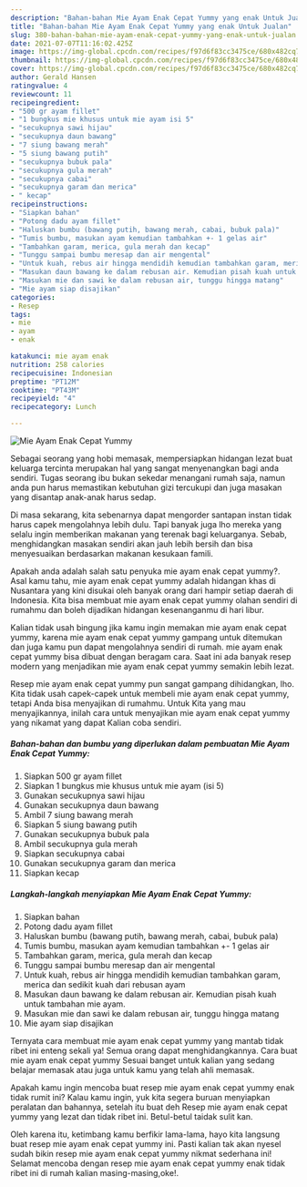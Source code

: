 ```yaml
---
description: "Bahan-bahan Mie Ayam Enak Cepat Yummy yang enak Untuk Jualan"
title: "Bahan-bahan Mie Ayam Enak Cepat Yummy yang enak Untuk Jualan"
slug: 380-bahan-bahan-mie-ayam-enak-cepat-yummy-yang-enak-untuk-jualan
date: 2021-07-07T11:16:02.425Z
image: https://img-global.cpcdn.com/recipes/f97d6f83cc3475ce/680x482cq70/mie-ayam-enak-cepat-yummy-foto-resep-utama.jpg
thumbnail: https://img-global.cpcdn.com/recipes/f97d6f83cc3475ce/680x482cq70/mie-ayam-enak-cepat-yummy-foto-resep-utama.jpg
cover: https://img-global.cpcdn.com/recipes/f97d6f83cc3475ce/680x482cq70/mie-ayam-enak-cepat-yummy-foto-resep-utama.jpg
author: Gerald Hansen
ratingvalue: 4
reviewcount: 11
recipeingredient:
- "500 gr ayam fillet"
- "1 bungkus mie khusus untuk mie ayam isi 5"
- "secukupnya sawi hijau"
- "secukupnya daun bawang"
- "7 siung bawang merah"
- "5 siung bawang putih"
- "secukupnya bubuk pala"
- "secukupnya gula merah"
- "secukupnya cabai"
- "secukupnya garam dan merica"
- " kecap"
recipeinstructions:
- "Siapkan bahan"
- "Potong dadu ayam fillet"
- "Haluskan bumbu (bawang putih, bawang merah, cabai, bubuk pala)"
- "Tumis bumbu, masukan ayam kemudian tambahkan +- 1 gelas air"
- "Tambahkan garam, merica, gula merah dan kecap"
- "Tunggu sampai bumbu meresap dan air mengental"
- "Untuk kuah, rebus air hingga mendidih kemudian tambahkan garam, merica dan sedikit kuah dari rebusan ayam"
- "Masukan daun bawang ke dalam rebusan air. Kemudian pisah kuah untuk tambahan mie ayam."
- "Masukan mie dan sawi ke dalam rebusan air, tunggu hingga matang"
- "Mie ayam siap disajikan"
categories:
- Resep
tags:
- mie
- ayam
- enak

katakunci: mie ayam enak 
nutrition: 258 calories
recipecuisine: Indonesian
preptime: "PT12M"
cooktime: "PT43M"
recipeyield: "4"
recipecategory: Lunch

---
```



![Mie Ayam Enak Cepat Yummy](https://img-global.cpcdn.com/recipes/f97d6f83cc3475ce/680x482cq70/mie-ayam-enak-cepat-yummy-foto-resep-utama.jpg)

Sebagai seorang yang hobi memasak, mempersiapkan hidangan lezat buat keluarga tercinta merupakan hal yang sangat menyenangkan bagi anda sendiri. Tugas seorang ibu bukan sekedar menangani rumah saja, namun anda pun harus memastikan kebutuhan gizi tercukupi dan juga masakan yang disantap anak-anak harus sedap.

Di masa  sekarang, kita sebenarnya dapat mengorder santapan instan tidak harus capek mengolahnya lebih dulu. Tapi banyak juga lho mereka yang selalu ingin memberikan makanan yang terenak bagi keluarganya. Sebab, menghidangkan masakan sendiri akan jauh lebih bersih dan bisa menyesuaikan berdasarkan makanan kesukaan famili. 



Apakah anda adalah salah satu penyuka mie ayam enak cepat yummy?. Asal kamu tahu, mie ayam enak cepat yummy adalah hidangan khas di Nusantara yang kini disukai oleh banyak orang dari hampir setiap daerah di Indonesia. Kita bisa membuat mie ayam enak cepat yummy olahan sendiri di rumahmu dan boleh dijadikan hidangan kesenanganmu di hari libur.

Kalian tidak usah bingung jika kamu ingin memakan mie ayam enak cepat yummy, karena mie ayam enak cepat yummy gampang untuk ditemukan dan juga kamu pun dapat mengolahnya sendiri di rumah. mie ayam enak cepat yummy bisa dibuat dengan beragam cara. Saat ini ada banyak resep modern yang menjadikan mie ayam enak cepat yummy semakin lebih lezat.

Resep mie ayam enak cepat yummy pun sangat gampang dihidangkan, lho. Kita tidak usah capek-capek untuk membeli mie ayam enak cepat yummy, tetapi Anda bisa menyajikan di rumahmu. Untuk Kita yang mau menyajikannya, inilah cara untuk menyajikan mie ayam enak cepat yummy yang nikamat yang dapat Kalian coba sendiri.

<!--inarticleads1-->

##### Bahan-bahan dan bumbu yang diperlukan dalam pembuatan Mie Ayam Enak Cepat Yummy:

1. Siapkan 500 gr ayam fillet
1. Siapkan 1 bungkus mie khusus untuk mie ayam (isi 5)
1. Gunakan secukupnya sawi hijau
1. Gunakan secukupnya daun bawang
1. Ambil 7 siung bawang merah
1. Siapkan 5 siung bawang putih
1. Gunakan secukupnya bubuk pala
1. Ambil secukupnya gula merah
1. Siapkan secukupnya cabai
1. Gunakan secukupnya garam dan merica
1. Siapkan  kecap




<!--inarticleads2-->

##### Langkah-langkah menyiapkan Mie Ayam Enak Cepat Yummy:

1. Siapkan bahan
1. Potong dadu ayam fillet
1. Haluskan bumbu (bawang putih, bawang merah, cabai, bubuk pala)
1. Tumis bumbu, masukan ayam kemudian tambahkan +- 1 gelas air
1. Tambahkan garam, merica, gula merah dan kecap
1. Tunggu sampai bumbu meresap dan air mengental
1. Untuk kuah, rebus air hingga mendidih kemudian tambahkan garam, merica dan sedikit kuah dari rebusan ayam
1. Masukan daun bawang ke dalam rebusan air. Kemudian pisah kuah untuk tambahan mie ayam.
1. Masukan mie dan sawi ke dalam rebusan air, tunggu hingga matang
1. Mie ayam siap disajikan




Ternyata cara membuat mie ayam enak cepat yummy yang mantab tidak ribet ini enteng sekali ya! Semua orang dapat menghidangkannya. Cara buat mie ayam enak cepat yummy Sesuai banget untuk kalian yang sedang belajar memasak atau juga untuk kamu yang telah ahli memasak.

Apakah kamu ingin mencoba buat resep mie ayam enak cepat yummy enak tidak rumit ini? Kalau kamu ingin, yuk kita segera buruan menyiapkan peralatan dan bahannya, setelah itu buat deh Resep mie ayam enak cepat yummy yang lezat dan tidak ribet ini. Betul-betul taidak sulit kan. 

Oleh karena itu, ketimbang kamu berfikir lama-lama, hayo kita langsung buat resep mie ayam enak cepat yummy ini. Pasti kalian tak akan nyesel sudah bikin resep mie ayam enak cepat yummy nikmat sederhana ini! Selamat mencoba dengan resep mie ayam enak cepat yummy enak tidak ribet ini di rumah kalian masing-masing,oke!.

